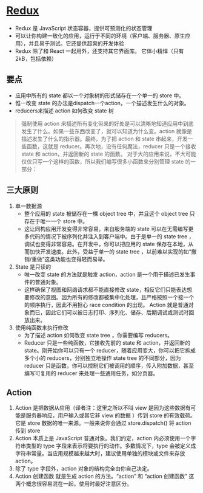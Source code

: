 # [Redux](https://www.redux.org.cn/)
* Redux 是 JavaScript 状态容器，提供可预测化的状态管理
* 可以让你构建一致化的应用，运行于不同的环境（客户端、服务器、原生应用），并且易于测试。它还提供超爽的开发体验
* Redux 除了和 React 一起用外，还支持其它界面库。 它体小精悍（只有2kB，包括依赖）
## 要点
* 应用中所有的 state 都以一个对象树的形式储存在一个单一的 store 中。
* 惟一改变 state 的办法是dispatch一个action，一个描述发生什么的对象。
* reducers来描述 action 如何改变 state 树

> 强制使用 action 来描述所有变化带来的好处是可以清晰地知道应用中到底发生了什么。如果一些东西改变了，就可以知道为什么变。action 就像是描述发生了什么的指示器。最终，为了把 action 和 state 串起来，开发一些函数，这就是 reducer。再次地，没有任何魔法，reducer 只是一个接收 state 和 action，并返回新的 state 的函数。 对于大的应用来说，不大可能仅仅只写一个这样的函数，所以我们编写很多小函数来分别管理 state 的一部分：

## 三大原则
1. 单一数据源
    - 整个应用的 state 被储存在一棵 object tree 中，并且这个 object tree 只存在于唯一一个 store 中。
    - 这让同构应用开发变得非常容易。来自服务端的 state 可以在无需编写更多代码的情况下被序列化并注入到客户端中。由于是单一的 state tree ，调试也变得非常容易。在开发中，你可以把应用的 state 保存在本地，从而加快开发速度。此外，受益于单一的 state tree ，以前难以实现的如“撤销/重做”这类功能也变得轻而易举。
2. State 是只读的
    - 唯一改变 state 的方法就是触发 action，action 是一个用于描述已发生事件的普通对象。
    - 这样确保了视图和网络请求都不能直接修改 state，相反它们只能表达想要修改的意图。因为所有的修改都被集中化处理，且严格按照一个接一个的顺序执行，因此不用担心 race condition 的出现。 Action 就是普通对象而已，因此它们可以被日志打印、序列化、储存、后期调试或测试时回放出来。
3. 使用纯函数来执行修改
    - 为了描述 action 如何改变 state tree ，你需要编写 reducers。
    - Reducer 只是一些纯函数，它接收先前的 state 和 action，并返回新的 state。刚开始你可以只有一个 reducer，随着应用变大，你可以把它拆成多个小的 reducers，分别独立地操作 state tree 的不同部分，因为 reducer 只是函数，你可以控制它们被调用的顺序，传入附加数据，甚至编写可复用的 reducer 来处理一些通用任务，如分页器。

## Action
1. Action 是把数据从应用（译者注：这里之所以不叫 view 是因为这些数据有可能是服务器响应，用户输入或其它非 view 的数据 ）传到 store 的有效载荷。它是 store 数据的唯一来源。一般来说你会通过 store.dispatch() 将 action 传到 store
2. Action 本质上是 JavaScript 普通对象。我们约定，action 内必须使用一个字符串类型的 type 字段来表示将要执行的动作。多数情况下，type 会被定义成字符串常量。当应用规模越来越大时，建议使用单独的模块或文件来存放 action。
3. 除了 type 字段外，action 对象的结构完全由你自己决定。
4. Action 创建函数 就是生成 action 的方法。“action” 和 “action 创建函数” 这两个概念很容易混在一起，使用时最好注意区分。